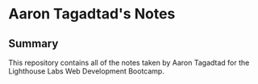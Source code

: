 # Aaron Tagadtad's Notes
## Summary 

This repository contains all of the notes taken by Aaron Tagadtad for the Lighthouse Labs Web Development Bootcamp.